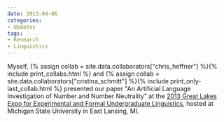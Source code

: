 ```yaml
---
date: 2013-04-06
categories:
- Updates
tags:
- Research
- Linguistics
---
```


<p>
Myself, 
{% assign collab = site.data.collaborators["chris_heffner"] %}{% include print_collabs.html %} 
and {% assign collab = site.data.collaborators["cristina_schmitt"] %}{% include print_only-last_collab.html %} 
presented our paper "An Artificial Language Investigation of Number and Number Neutrality" at the <a href="https://sites.google.com/site/gleeful2013/">2013 Great Lakes Expo for Experimental and Formal Undergraduate Linguistics</a>, hosted at Michigan State University in East Lansing, MI.
</p>
